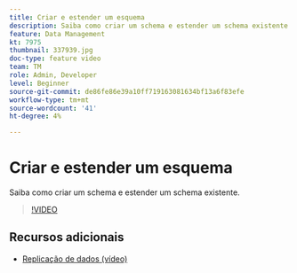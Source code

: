 ```yaml
---
title: Criar e estender um esquema
description: Saiba como criar um schema e estender um schema existente.
feature: Data Management
kt: 7975
thumbnail: 337939.jpg
doc-type: feature video
team: TM
role: Admin, Developer
level: Beginner
source-git-commit: de86fe86e39a10ff719163081634bf13a6f83efe
workflow-type: tm+mt
source-wordcount: '41'
ht-degree: 4%

---
```


# Criar e estender um esquema

Saiba como criar um schema e estender um schema existente.

>[!VIDEO](https://video.tv.adobe.com/v/337939?quality=12)

## Recursos adicionais

* [Replicação de dados (vídeo)](/help/data-management/data-replication.md)
